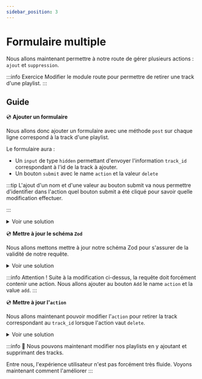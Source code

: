 ```yaml
---
sidebar_position: 3
---
```


# Formulaire multiple

Nous allons maintenant permettre à notre route de gérer plusieurs actions : `ajout` et `suppression`.

:::info Exercice
Modifier le module route pour permettre de retirer une track d'une playlist.
:::

## Guide

💿 **Ajouter un formulaire**

Nous allons donc ajouter un formulaire avec une méthode `post` sur chaque ligne correspond à la track d'une playlist.

Le formulaire aura :

- Un `input` de type `hidden` permettant d'envoyer l'information `track_id` correspondant à l'id de la track à ajouter.
- Un bouton `submit` avec le name `action` et la valeur `delete`

:::tip
L'ajout d'un nom et d'une valeur au bouton submit va nous permettre d'identifier dans l'action quel bouton submit a été cliqué pour savoir quelle modification effectuer.

:::

<details>
  <summary>Voir une solution</summary>

```tsx title="app/routes/_layout.playlists.$id.(edit).tsx"
export default function Playlists() {
  //...
  return (
    //...
    <li>
      {/*...*/}

      {isEditionMode && (
        <Form method="post" className="inline">
          <input name="track_id" type="hidden" value={track.id} />
          <button type="submit" name="action" value="delete">
            Remove
          </button>
        </Form>
      )}
    </li>
    //...
  );
}
```

</details>

💿 **Mettre à jour le schéma `Zod`**

Nous allons mettons mettre à jour notre schéma Zod pour s'assurer de la validité de notre requête.

<details>
  <summary>Voir une solution</summary>

```tsx title="app/routes/_layout.playlists.$id.(edit).tsx"
const FormDataRequestSchema = z.object({
  track_id: z.string(),
  // highlight-next-line
  action: z.enum(["add", "delete"]),
});
```

</details>

:::info Attention !
Suite à la modification ci-dessus, la requête doit forcément contenir une action. Nous allons ajouter au bouton `Add` le name `action` et la value `add`.
:::

💿 **Mettre à jour l'`action`**

Nous allons maintenant pouvoir modifier l'`action` pour retirer la track correspondant au `track_id` lorsque l'action vaut `delete`.

<details>
  <summary>Voir une solution</summary>

```tsx title="app/routes/_layout.playlists.$id.(edit).tsx"
export const action = async ({ request, params: { id = "" } }: ActionArgs) => {
  const rawFormData = Object.fromEntries(await request.formData());
  const formData = FormDataRequestSchema.parse(rawFormData);
  // highlight-next-line
  if (formData.action === "delete") {
    await playlists.removeTrack(id, formData.track_id);
  } else {
    await playlists.addTrack(id, formData.track_id);
  }
  // highlight-end
  return null;
};
```

</details>

:::info 👏 Nous pouvons maintenant modifier nos playlists en y ajoutant et supprimant des tracks.

Entre nous, l'expérience utilisateur n'est pas forcément très fluide. Voyons maintenant comment l'améliorer
:::
